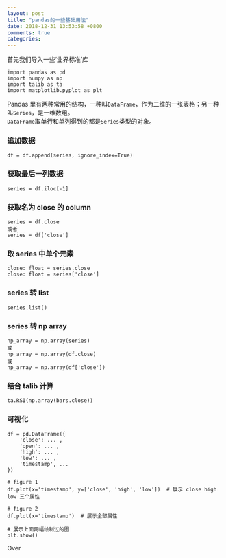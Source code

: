 ```yaml
---
layout: post
title: "pandas的一些基础用法"
date: 2018-12-31 13:53:58 +0800
comments: true
categories: 
---
```


首先我们导入一些‘业界标准’库

```
import pandas as pd
import numpy as np
import talib as ta
import matplotlib.pyplot as plt
```

Pandas 里有两种常用的结构，一种叫`DataFrame`，作为二维的一张表格；另一种叫`Series`，是一维数组。  
`DataFrame`取单行和单列得到的都是`Series`类型的对象。  

### 追加数据

```
df = df.append(series, ignore_index=True)
```

### 获取最后一列数据

```
series = df.iloc[-1]
```

### 获取名为 close 的 column

```
series = df.close
或者
series = df['close']
```

<!--more-->

### 取 series 中单个元素

```
close: float = series.close
close: float = series['close']
```

### series 转 list

```
series.list()
```

### series 转 np array

```
np_array = np.array(series)
或
np_array = np.array(df.close)
或
np_array = np.array(df['close'])
```

### 结合 talib 计算

```
ta.RSI(np.array(bars.close))
```

### 可视化

```
df = pd.DataFrame({
    'close': ... ,
    'open': ... ,
    'high': ... ,
    'low': ... ,
    'timestamp', ...
})

# figure 1
df.plot(x='timestamp', y=['close', 'high', 'low'])  # 展示 close high low 三个属性

# figure 2
df.plot(x='timestamp')  # 展示全部属性

# 展示上面两幅绘制过的图
plt.show()
```


Over




